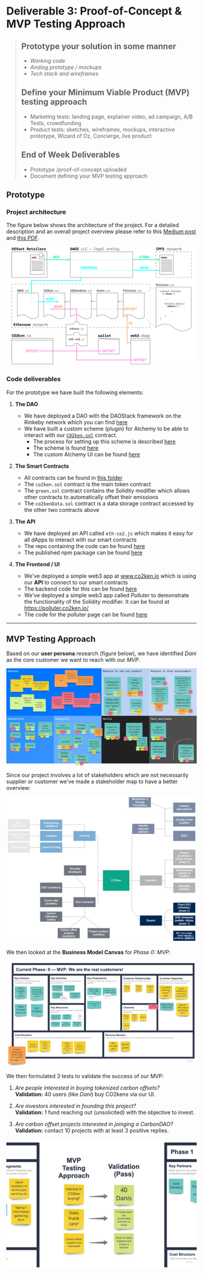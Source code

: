 # Deliverable 3: Proof-of-Concept & MVP Testing Approach

> ## Prototype your solution in some manner
> * *Working code*
> * *Analog prototype / mockups*
> * *Tech stack and wireframes*
> ## Define your Minimum Viable Product (MVP) testing approach
> * Marketing tests: landing page, explainer video, ad campaign, A/B Tests, crowdfunding
> * Product tests: sketches, wireframes, mockups, interactive prototype, Wizard of Oz, Concierge, live product
> ## End of Week Deliverables
> * Prototype /proof-of-concept uploaded
> * Document defining your MVP testing approach  


## Prototype
### Project architecture
The figure below shows the architecture of the project. For a detailed description and an overall project overview please refer to this [Medium post](https://medium.com/curve-labs/co2ken-genesis-74d7a1387ea1) and [this PDF](https://github.com/CO2ken/BSCI/blob/master/Deliverable%20%233/Architecutre%20overview.pdf).

![Architecture](https://github.com/CO2ken/CO2ken/blob/master/Presentation/Illustrations/DAO2architecture6.png)

### Code deliverables

For the prototype we have built the following elements:
1. **The DAO**
    * We have deployed a DAO with the DAOStack framework on the Rinkeby network which you can find [here](https://alchemy-staging-rinkeby.herokuapp.com/dao/0xe953b4706b66d4f34100ccc5e3ef5dc8acc5e775)
    * We have built a custom scheme (plugin) for Alchemy to be able to interact with our [`CO2ken.sol`](https://github.com/CO2ken/CO2ken/blob/master/Contracts/co2ken.sol) contract. 
        * The process for setting up this scheme is described [here](https://github.com/CO2ken/CO2ken/blob/master/DAO/DAOStack%20setup/setup.md)
        * The scheme is found [here](https://github.com/CO2ken/CO2ken/blob/master/DAO/DAOStack%20setup/CO2ken.json)
        * The custom Alchemy UI can be found [here](https://github.com/CO2ken/alchemy)
    
2. **The Smart Contracts**
    * All contracts can be found in [this folder](https://github.com/CO2ken/CO2ken/tree/master/Contracts)
    * The `co2ken.sol` contract is the main token contract
    * The `green.sol` contract contains the Solidity modifier which allows other contracts to automatically offset their emissions
    * The `co2kenData.sol` contract is a data storage contract accessed by the other two contracts above

3. **The API**
    * We have deployed an API called `eth-co2.js` which makes it easy for all dApps to interact with our smart contracts
    * The repo containing the code can be found [here](https://github.com/CO2ken/eth-co2)
    * The published npm package can be found [here](https://www.npmjs.com/package/eth-co2)

4. **The Frontend / UI**
    * We've deployed a simple web3 app at www.co2ken.io which is using our **API** to connect to our smart contracts
    * The backend code for this can be found [here](https://github.com/CO2ken/demo-frontend/tree/master/webflow)
    * We've deployed a simple web3 app called *Polluter* to demonstrate the functionality of the Solidity modifier. It can be found at https://polluter.co2ken.io/
    * The code for the polluter page can be found [here](https://github.com/CO2ken/demo-frontend/tree/master/polluter)

* * *

## MVP Testing Approach

Based on our **user persona** research (figure below), we have identified *Dani* as the core customer we want to reach with our *MVP*. 

![User Persona](https://github.com/CO2ken/BSCI/blob/master/Deliverable%20%233/User%20Persona.jpg)

Since our project involves a lot of stakeholders which are not necessarily supplier or customer we've made a stakeholder map to have a better overview:

![Stakeholder Map](https://github.com/CO2ken/BSCI/blob/master/Deliverable%20%233/Stakeholder%20Map.jpg)

We then looked at the **Business Model Canvas** for *Phase 0: MVP*:

![User Persona](https://github.com/CO2ken/BSCI/blob/master/Deliverable%20%233/MVP%20Business%20Model%20Canvas.jpg)

We then formulated 3 tests to validate the success of our MVP:
1. *Are people interested in buying tokenized carbon offsets?*  
    **Validation:** 40 users (like *Dani*) buy CO2kens via our UI.

2. *Are investors interested in founding this project?*  
    **Validation:** 1 fund reaching out (unsolicited) with the objective to invest.

3. *Are carbon offset projects interested in joinging a CarbonDAO?*  
    **Validation:** contact 10 projects with at least 3 positive replies.

![MVP Testing Approach](https://github.com/CO2ken/BSCI/blob/master/Deliverable%20%233/MVP%20Testing%20Approach.jpg)
